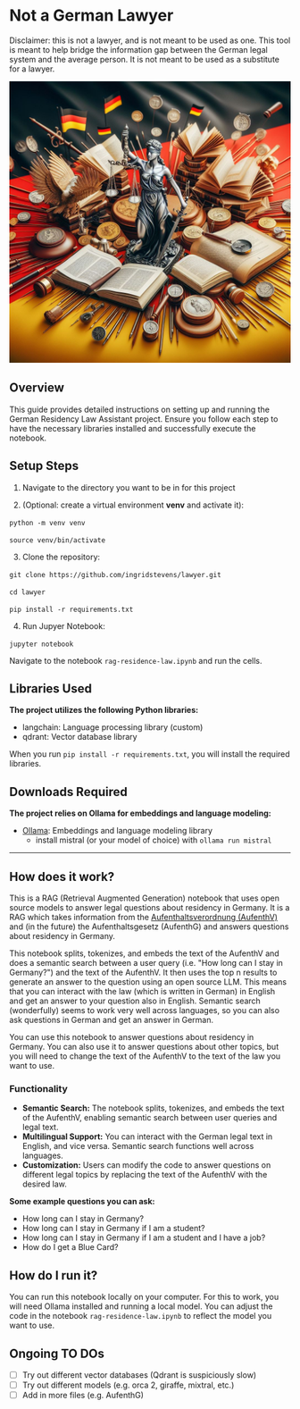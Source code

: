 # Not a German Lawyer 
Disclaimer: this is not a lawyer, and is not meant to be used as one. This tool is meant to help bridge the information gap between the German legal system and the average person. It is not meant to be used as a substitute for a lawyer.

![German Lawyer](/img/german-law.jpeg)

## Overview

This guide provides detailed instructions on setting up and running the German Residency Law Assistant project. Ensure you follow each step to have the necessary libraries installed and successfully execute the notebook.

## Setup Steps

1. Navigate to the directory you want to be in for this project

2. (Optional: create a virtual environment **venv** and activate it):

`python -m venv venv`

`source venv/bin/activate`

3. Clone the repository:

`git clone https://github.com/ingridstevens/lawyer.git`

`cd lawyer`

`pip install -r requirements.txt`

4. Run Jupyer Notebook:

`jupyter notebook`

Navigate to the notebook `rag-residence-law.ipynb` and run the cells.

## Libraries Used

**The project utilizes the following Python libraries:**

- langchain: Language processing library (custom)
- qdrant: Vector database library

When you run `pip install -r requirements.txt`, you will install the required libraries.

## Downloads Required 

**The project relies on Ollama for embeddings and language modeling:**
- [Ollama](https://ollama.ai): Embeddings and language modeling library
    - install mistral (or your model of choice) with `ollama run mistral`

---- 

## How does it work?

This is a RAG (Retrieval Augmented Generation) notebook that uses open source models to answer legal questions about residency in Germany. It is a RAG which takes information from the [Aufenthaltsverordnung (AufenthV)](https://www.gesetze-im-internet.de/aufenthv/BJNR294510004.html) and (in the future) the Aufenthaltsgesetz (AufenthG) and answers questions about residency in Germany.

This notebook splits, tokenizes, and embeds the text of the AufenthV and does a semantic search between a user query (i.e. "How long can I stay in Germany?") and the text of the AufenthV. It then uses the top n results to generate an answer to the question using an open source LLM.
This means that you can interact with the law (which is written in German) in English and get an answer to your question also in English.
Semantic search (wonderfully) seems to work very well across languages, so you can also ask questions in German and get an answer in German.

You can use this notebook to answer questions about residency in Germany. You can also use it to answer questions about other topics, but you will need to change the text of the AufenthV to the text of the law you want to use.

### Functionality 

- **Semantic Search:** The notebook splits, tokenizes, and embeds the text of the AufenthV, enabling semantic search between user queries and legal text.
- **Multilingual Support:** You can interact with the German legal text in English, and vice versa. Semantic search functions well across languages.
- **Customization:** Users can modify the code to answer questions on different legal topics by replacing the text of the AufenthV with the desired law.

**Some example questions you can ask:**
- How long can I stay in Germany?
- How long can I stay in Germany if I am a student?
- How long can I stay in Germany if I am a student and I have a job?
- How do I get a Blue Card?

## How do I run it?
You can run this notebook locally on your computer. For this to work, you will need Ollama installed and running a local model. You can adjust the code in the notebook `rag-residence-law.ipynb` to reflect the model you want to use.

## Ongoing TO DOs
- [ ] Try out different vector databases (Qdrant is suspiciously slow)
- [ ] Try out different models (e.g. orca 2, giraffe, mixtral, etc.)
- [ ] Add in more files (e.g. AufenthG)
